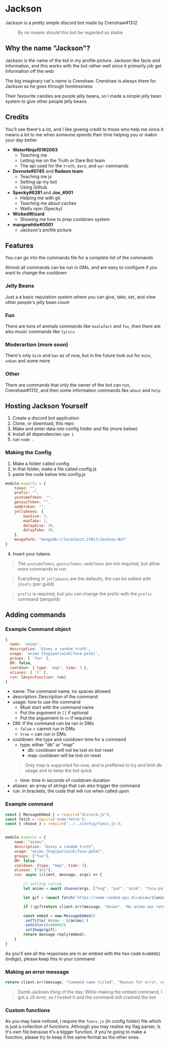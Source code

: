# Jackson
Jackson is a pretty simple discord bot made by Crenshaw#1312
> By no means should this bot be regarded as stable

## Why the name "Jackson"?
Jackson is the name of the kid in my profile picture. Jackson like facts and information, and this works with the bot rather well since it primarily job get information off the web

The big imaginary cat's name is Crenshaw. Crenshaw is always there for Jackson as he goes through homlessness

Their favourite candies are purple jelly beans, so I made a simple jelly bean system to give other people jelly beans

## Credits
You'll see there's a lot, and I like giveing credit to those who help me since it means a lot to me when someone spends their time helping you or makin your day better
- **WaterNinja101#2093**
    - Teaching me
    - Letting me on the Truth or Dare Bot team
    - The api used for the `truth`, `dare`, and `wyr` commands
- **Devnote#0745** and **Radeon team**
    - Teaching me js
    - Setting up my bot
    - Using Github
- **Specky#6281** and **Joe_#001**
    - Helping me with git
    - Teaching me about caches
    - Waifu npm (Specky)
- **WickedWizard**
    - Showing me how to prep cooldown system
- **mangowhite#0001**
    - Jackson's profile picture

## Features
You can go into the commands file for a complete list of the commands

Almost all commands can be run in DMs, and are easy to configure if you want to change the cooldown

### Jelly Beans
Just a a basic reputation system where you can give, take, set, and view other people's jelly bean count

### Fun
There are tons of animals commands like `koalafact` and `fox`, then there are also music commands like `lyrics`.

### Moderartion (more soon)
There's only `kick` and `ban` as of now, but in the future look out for `mute`, `unban` and some more

### Other
There are commands that only the owner of the bot can run, Crenshaw#1312, and then some information commands like `about` and `help`

## Hosting Jackson Yourself
1. Create a discord bot application
2. Clone, or download, this repo
3. Make and enter data into config folder and file (more below) 
4. Install all dependancies `npm i`
5. run `node .`

### Making the Config
1. Make a folder called config
2. In that folder, make a file called config.js
3. paste the code below into config.js
```js
module.exports = {
    token: "",
    prefix: "",
    youtubeToken: "",
    geniusToken: "",
    omdbToken: "",
    jellybeans: {
        maxGive: 3,
        maxTake: 1,
        delayGive: 30,
        delayTake: 30,
    },
    mongoPath: "mongodb://localhost:27017/Jackson-Bot"
}
```
4. Insert your tokens
> The `youtubeToken`, `geniusToken`, `omdbToken` are not required, but allow more commands to run.

> Everything in `jellybeans` are the defaults, the can be edited with `jbsets` (per guild)

> `prefix` is required, but you can change the prefix with the `prefix` command (perguild)

## Adding commands
### Example Command object
```js
{
  name: 'animu',
  description: 'Gives a random truth',
  usage: 'animu [hug|pat|wink|face-palm]',
  groups: [ 'fun' ],
  DM: false,
  cooldown: { type: 'map', time: 3 },
  aliases: [ 't' ],
  run: [AsyncFunction: run]
}
```
- name: The command name, no spaces allowed
- description: Description of the command
- usage: how to use the command
    - Must start with the command name
    - Put the argument in `[]` if optional
    - Put the arguement in `<>` if required
- DM: If the command can be ran in DMs
    - `false` = cannot run in DMs
    - `true` = can run in DMs
- cooldown: the type and cooldown time for a command
    - type: either "db" or "map"
        - db: cooldown will not be lost on bot reset
        - map: cooldown will be lost on reset
    > Only map is supported for now, and is preffered to try and limit db usage and to keep the bot quick
    - time: time in seconds of cooldown duration
- aliases: an array of strings that can also trigger the command
- run: in brackets, the code that will run when called upon

### Example command
```js
const { MessageEmbed } = require("discord.js");
const fetch = require('node-fetch');
const { choose } = require('../../config/funcs.js');


module.exports = {
    name: "animu",
    description: "Gives a random truth",
    usage: "animu [hug|pat|wink|face-palm]",
    groups: ["fun"],
    DM: false,
    cooldown: {type: "map", time: 3},
    aliases: ["ani"],
    run: async (client, message, args) => {

        // setting rating
        let animu = await choose(args, ["hug", "pat", "wink", "face-palm"], null);

        let gif = (await fetch(`https://some-random-api.ml/animu/${animu}`).then(response => response.json())).link;

        if (!gif)return client.err(message, "Animu", "No animu was returned, try again or get support");

        const embed = new MessageEmbed()
        .setTitle(`Animu - ${animu}`)
        .setColor(0x4B0082)
        .setImage(gif);
        return message.reply(embed);
    }
}
```
As you'll see all the responses are in an embed with the hex code `0x4B0082` (indigo), please keep this in your command

### Making an error message
```js
return client.err(message, "Command name titled", "Reason for error, no period");
```

> Dumb Jackson thing of the day: While making the embed command, I got a JS error, so I hosted it and the command still crashed the bot

### Custom functions
As you may have noticed, I require the `funcs.js` (in config folder) file which is just a collection of functions. Although you may realise my flag parser, is it's own file because it's a bigger function. if you're going to make a function, please try to keep it the same format as the other ones.